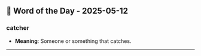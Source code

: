 ## 📅 Word of the Day - 2025-05-12

### **catcher**
- **Meaning**: Someone or something that catches.

---
